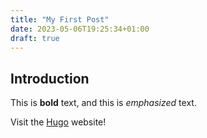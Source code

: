 ```yaml
---
title: "My First Post"
date: 2023-05-06T19:25:34+01:00
draft: true
---
```


## Introduction

This is **bold** text, and this is *emphasized* text.

Visit the [Hugo](https://gohugo.io) website!
